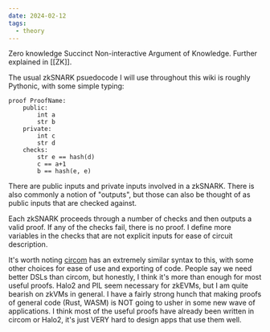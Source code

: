 ```yaml
---
date: 2024-02-12
tags:
  - theory
---
```


Zero knowledge Succinct Non-interactive Argument of Knowledge. Further explained in [[ZK]].

The usual zkSNARK psuedocode I will use throughout this wiki is roughly Pythonic, with some simple typing:

```
proof ProofName:
	public:
		int a
		str b
	private:
		int c
		str d
	checks:
		str e == hash(d)
		c == a+1
		b == hash(e, e)
```

There are public inputs and private inputs involved in a zkSNARK. There is also commonly a notion of "outputs", but those can also be thought of as public inputs that are checked against.

Each zkSNARK proceeds through a number of checks and then outputs a valid proof. If any of the checks fail, there is no proof. I define more variables in the checks that are not explicit inputs for ease of circuit description.

It's worth noting [circom](https://github.com/iden3/circom) has an extremely similar syntax to this, with some other choices for ease of use and exporting of code. People say we need better DSLs than circom, but honestly, I think it's more than enough for most useful proofs. Halo2 and PIL seem necessary for zkEVMs, but I am quite bearish on zkVMs in general. I have a fairly strong hunch that making proofs of general code (Rust, WASM) is NOT going to usher in some new wave of applications. I think most of the useful proofs have already been written in circom or Halo2, it's just VERY hard to design apps that use them well.